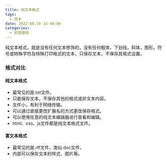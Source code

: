 ```yaml
---
title: 纯文本格式
tags:
  - 技术
date: 2022-08-19 14:48:08
categories:
  - 前端基础
---
```


纯文本格式，就是没有任何文本修饰的，没有任何粗体，下划线，斜体，图形，符号或特殊字符及特殊打印格式的文本，只保存文本，不保存其格式设置。

### 格式对比

#### 纯文本格式

- 最常见的是.txt文件。
- 只能保存文本，不保存其他的格式或非文本内容。
- 文件小，有利于网络传输。
- 可以通过直接更改扩展名的方式更改保存格式。
- 可以使用任意的纯文本编辑器进行查看和编辑。
- html、css、js文件都是纯文本格式文件。

#### 富文本格式

- 最常见的是.rtf文件，类似.doc文件。
- 内部可以保存文本的样式、图片等。
